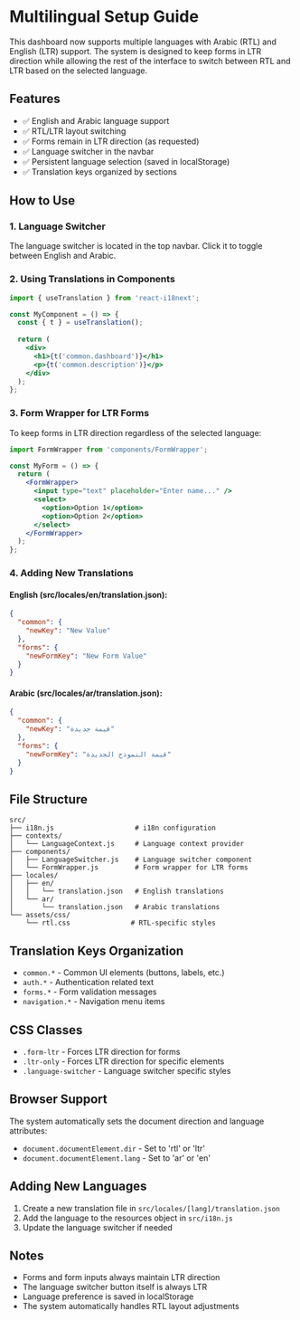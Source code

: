 # Multilingual Setup Guide

This dashboard now supports multiple languages with Arabic (RTL) and English (LTR) support. The system is designed to keep forms in LTR direction while allowing the rest of the interface to switch between RTL and LTR based on the selected language.

## Features

- ✅ English and Arabic language support
- ✅ RTL/LTR layout switching
- ✅ Forms remain in LTR direction (as requested)
- ✅ Language switcher in the navbar
- ✅ Persistent language selection (saved in localStorage)
- ✅ Translation keys organized by sections

## How to Use

### 1. Language Switcher

The language switcher is located in the top navbar. Click it to toggle between English and Arabic.

### 2. Using Translations in Components

```jsx
import { useTranslation } from 'react-i18next';

const MyComponent = () => {
  const { t } = useTranslation();
  
  return (
    <div>
      <h1>{t('common.dashboard')}</h1>
      <p>{t('common.description')}</p>
    </div>
  );
};
```

### 3. Form Wrapper for LTR Forms

To keep forms in LTR direction regardless of the selected language:

```jsx
import FormWrapper from 'components/FormWrapper';

const MyForm = () => {
  return (
    <FormWrapper>
      <input type="text" placeholder="Enter name..." />
      <select>
        <option>Option 1</option>
        <option>Option 2</option>
      </select>
    </FormWrapper>
  );
};
```

### 4. Adding New Translations

#### English (src/locales/en/translation.json):
```json
{
  "common": {
    "newKey": "New Value"
  },
  "forms": {
    "newFormKey": "New Form Value"
  }
}
```

#### Arabic (src/locales/ar/translation.json):
```json
{
  "common": {
    "newKey": "قيمة جديدة"
  },
  "forms": {
    "newFormKey": "قيمة النموذج الجديدة"
  }
}
```

## File Structure

```
src/
├── i18n.js                    # i18n configuration
├── contexts/
│   └── LanguageContext.js     # Language context provider
├── components/
│   ├── LanguageSwitcher.js    # Language switcher component
│   └── FormWrapper.js         # Form wrapper for LTR forms
├── locales/
│   ├── en/
│   │   └── translation.json   # English translations
│   └── ar/
│       └── translation.json   # Arabic translations
└── assets/css/
    └── rtl.css               # RTL-specific styles
```

## Translation Keys Organization

- `common.*` - Common UI elements (buttons, labels, etc.)
- `auth.*` - Authentication related text
- `forms.*` - Form validation messages
- `navigation.*` - Navigation menu items

## CSS Classes

- `.form-ltr` - Forces LTR direction for forms
- `.ltr-only` - Forces LTR direction for specific elements
- `.language-switcher` - Language switcher specific styles

## Browser Support

The system automatically sets the document direction and language attributes:
- `document.documentElement.dir` - Set to 'rtl' or 'ltr'
- `document.documentElement.lang` - Set to 'ar' or 'en'

## Adding New Languages

1. Create a new translation file in `src/locales/[lang]/translation.json`
2. Add the language to the resources object in `src/i18n.js`
3. Update the language switcher if needed

## Notes

- Forms and form inputs always maintain LTR direction
- The language switcher button itself is always LTR
- Language preference is saved in localStorage
- The system automatically handles RTL layout adjustments 